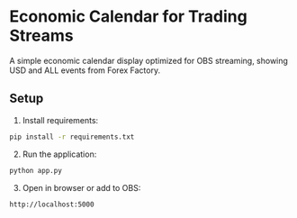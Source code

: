# Economic Calendar for Trading Streams

A simple economic calendar display optimized for OBS streaming, showing USD and ALL events from Forex Factory.

## Setup

1. Install requirements:

```bash
pip install -r requirements.txt
```

2. Run the application:

```bash
python app.py
```

3. Open in browser or add to OBS:

```
http://localhost:5000
```
